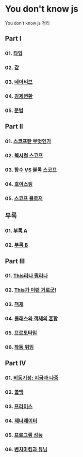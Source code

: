 # You don't know js

You don't know js 정리<br>

## Part I

### 01. [타입](https://github.com/KangJiJi/Study/tree/master/Posting/YouDontKnowJS/partI/chapter01)

### 02. [값](https://github.com/KangJiJi/Study/tree/master/Posting/YouDontKnowJS/partI/chapter02)

### 03. [네이티브](https://github.com/KangJiJi/Study/tree/master/Posting/YouDontKnowJS/partI/chapter03)

### 04. [강제변환](https://github.com/KangJiJi/Study/tree/master/Posting/YouDontKnowJS/partI/chapter04)

### 05. [문법](https://github.com/KangJiJi/Study/tree/master/Posting/YouDontKnowJS/partI/chapter05)

## Part II

### 01. [스코프란 무엇인가](https://github.com/KangJiJi/Study/tree/master/Posting/YouDontKnowJS/partII/chapter01)

### 02. [렉시컬 스코프](https://github.com/KangJiJi/Study/tree/master/Posting/YouDontKnowJS/partII/chapter02)

### 03. [함수 VS 블록 스코프](https://github.com/KangJiJi/Study/tree/master/Posting/YouDontKnowJS/partII/chapter03)

### 04. [호이스팅](https://github.com/KangJiJi/Study/tree/master/Posting/YouDontKnowJS/partII/chapter04)

### 05. [스코프 클로저](https://github.com/KangJiJi/Study/tree/master/Posting/YouDontKnowJS/partII/chapter05)

## 부록

### 01. [부록 A](https://github.com/KangJiJi/Study/tree/master/Posting/YouDontKnowJS/appendixI/appendixA)

### 02. [부록 B](https://github.com/KangJiJi/Study/tree/master/Posting/YouDontKnowJS/appendixI/appendixB)

## Part III

### 01. [This라나 뭐라나](https://github.com/KangJiJi/Study/tree/master/Posting/YouDontKnowJS/partIII/chapter01)

### 02. [This가 이런 거로군!](https://github.com/KangJiJi/Study/tree/master/Posting/YouDontKnowJS/partIII/chapter02)

### 03. [객체](https://github.com/KangJiJi/Study/tree/master/Posting/YouDontKnowJS/partIII/chapter03)

### 04. [클래스와 객체의 혼합](https://github.com/KangJiJi/Study/tree/master/Posting/YouDontKnowJS/partIII/chapter04)

### 05. [프로토타입](https://github.com/KangJiJi/Study/tree/master/Posting/YouDontKnowJS/partIII/chapter05)

### 06. [작동 위임](https://github.com/KangJiJi/Study/tree/master/Posting/YouDontKnowJS/partIII/chapter06)

## Part IV

### 01. [비동기성: 지금과 나중](https://github.com/KangJiJi/Study/tree/master/Posting/YouDontKnowJS/partIV/chapter01)

### 02. [콜백](https://github.com/KangJiJi/Study/tree/master/Posting/YouDontKnowJS/partIV/chapter02)

### 03. [프라미스](https://github.com/KangJiJi/Study/tree/master/Posting/YouDontKnowJS/partIV/chapter03)

### 04. [제너레이터](https://github.com/KangJiJi/Study/tree/master/Posting/YouDontKnowJS/partIV/chapter04)

### 05. [프로그램 성능](https://github.com/KangJiJi/Study/tree/master/Posting/YouDontKnowJS/partIV/chapter05)

### 06. [벤치마킹과 튜닝](https://github.com/KangJiJi/Study/tree/master/Posting/YouDontKnowJS/partIV/chapter06)
